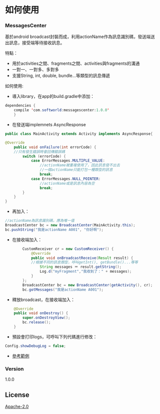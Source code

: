 # 如何使用
### MessagesCenter
基於android broadcast封裝而成，利用actionName作為訊息識別碼，發送端送出訊息，接受端等待接收訊息。

特點：
  - 用於activities之間、fragments之間、activities與fragments的溝通
  - 一對一、一對多、多對多
  - 支援String, int, double, bundle...等類型的訊息傳遞

如何使用:
  - 導入library，在app的build.gradle中添加：
```Java
dependencies {
    compile 'com.softworld:messagescenter:1.0.0'
    }
```
  - 在發送端implemnets AsyncResponse
```Java
public class MainActivity extends Activity implements AsyncResponse{

@Override
    public void onFailure(int errorCode) {
    //只有發生錯誤時會回傳錯誤碼
        switch (errorCode) {
            case ErrorMessages.MULTIPLE_VALUE:
                //actionName被重複使用了，因此訊息發不出去
                //一個actionName只能打包一種類型的訊息
                break;
            case ErrorMessages.NULL_POINTER:
                //actionName或是訊息內容為空
                break;
        }
    }
}
```
  - 再加入：
```Java
//actionName為訊息識別碼，應為唯一值
BroadcastCenter bc = new BroadcastCenter(MainActivity.this);
bc.pushString("我是actionName A001", "你好啊");
```
  - 在接收端加入：
```Java
        CustomReceiver cr = new CustomReceiver() {
            @Override
            public void onBroadcastReceive(Result result) {
            //根據不同的訊息類型，呼叫getInt(), getBundle()...等等
                String messages ＝ result.getString();
                Log.d("myFragment","我收到了：" + messages);
            }
        };
        BroadcastCenter bc = new BroadcastCenter(getActivity(), cr);
        bc.gotMessages("我是actionName A001");
```
  - 釋放broadcast，在接收端加入：
```Java
    @Override
    public void onDestroy() {
        super.onDestroyView();
        bc.release();
    }
```
  - 預設會打印logs，可呼叫下列代碼進行修改：
```Java
Config.showDebugLog = false;
```
  - [參考範例][github_MessagesCenter_sample]

### Version
1.0.0

License
----
[Apache-2.0]


[//]: # (These are reference links used in the body of this note and get stripped out when the markdown processor does its job. There is no need to format nicely because it shouldn't be seen. Thanks SO - http://stackoverflow.com/questions/4823468/store-comments-in-markdown-syntax)


   [Apache-2.0]: <https://opensource.org/licenses/Apache-2.0>
   [github_MessagesCenter_sample]: <https://github.com/PlatformTech/API/tree/master/app/src/main/java/tw/com/softworld/api>
